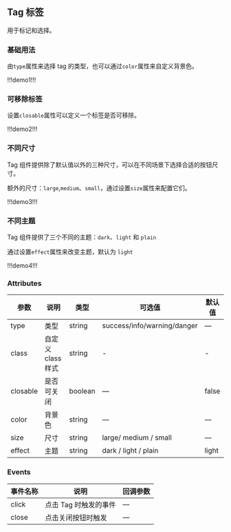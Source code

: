 ## Tag 标签

用于标记和选择。

### 基础用法

由`type`属性来选择 tag 的类型，也可以通过`color`属性来自定义背景色。

!!!demo1!!!

### 可移除标签

设置`closable`属性可以定义一个标签是否可移除。

!!!demo2!!!

### 不同尺寸

Tag 组件提供除了默认值以外的三种尺寸，可以在不同场景下选择合适的按钮尺寸。

额外的尺寸：`large`,`medium`、`small`，通过设置`size`属性来配置它们。

!!!demo3!!!

### 不同主题

Tag 组件提供了三个不同的主题：`dark`、`light` 和 `plain`

通过设置`effect`属性来改变主题，默认为 `light`

!!!demo4!!!

### Attributes

| 参数     | 说明              | 类型    | 可选值                      | 默认值 |
| -------- | ----------------- | ------- | --------------------------- | ------ |
| type     | 类型              | string  | success/info/warning/danger | —      |
| class    | 自定义 class 样式 | string  | -                           | -      |
| closable | 是否可关闭        | boolean | —                           | false  |
| color    | 背景色            | string  | —                           | —      |
| size     | 尺寸              | string  | large/ medium / small       | —      |
| effect   | 主题              | string  | dark / light / plain        | light  |

### Events

| 事件名称 | 说明                  | 回调参数 |
| -------- | --------------------- | -------- |
| click    | 点击 Tag 时触发的事件 | —        |
| close    | 点击关闭按钮时触发    | —        |
